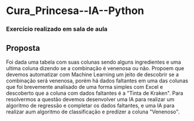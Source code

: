 # Cura_Princesa--IA--Python

### Exercício realizado em sala de aula

## Proposta
  Foi dada uma tabela com suas colunas sendo alguns ingredientes e uma ultima coluna dizendo se a combinação é venenosa ou não. Propoem que devemos automatizar com Machine Learning um jeito de descobrir se a combinação será venenosa, porém há dados faltantes em uma das colunas que foi brevemente analisado de uma forma simples com Excel e descoberto que a coluna com dados faltantes é a "Tinta de Kraken". Para resolvermos a questão devemos desenvolver uma IA para realizar um algoritmo de regressão e completar os dados faltantes, e uma IA para realizar aum algoritmo de classificação e predizer a coluna "Venenoso".
